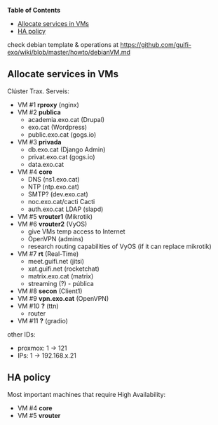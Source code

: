<!-- START doctoc generated TOC please keep comment here to allow auto update -->
<!-- DON'T EDIT THIS SECTION, INSTEAD RE-RUN doctoc TO UPDATE -->
**Table of Contents**

- [Allocate services in VMs](#allocate-services-in-vms)
- [HA policy](#ha-policy)

<!-- END doctoc generated TOC please keep comment here to allow auto update -->

check debian template & operations at https://github.com/guifi-exo/wiki/blob/master/howto/debianVM.md

## Allocate services in VMs

Clúster Trax. Serveis:
- VM #1 **rproxy** (nginx)
- VM #2 **publica**
    - academia.exo.cat (Drupal)
    - exo.cat (Wordpress)
    - public.exo.cat (gogs.io)
- VM #3 **privada**
    - db.exo.cat (Django Admin)
    - privat.exo.cat (gogs.io)
    - data.exo.cat
- VM #4 **core**
    - DNS (ns1.exo.cat)
    - NTP (ntp.exo.cat)
    - SMTP? (dev.exo.cat)
    - noc.exo.cat/cacti Cacti
    - auth.exo.cat LDAP (slapd)
- VM #5 **vrouter1** (Mikrotik)
- VM #6 **vrouter2** (VyOS)
    - give VMs temp access to Internet
    - OpenVPN (admins)
    - research routing capabilities of VyOS (if it can replace mikrotik)
- VM #7 **rt** (Real-Time)
    - meet.guifi.net (jitsi)
    - xat.guifi.net (rocketchat)
    - matrix.exo.cat (matrix)
    - streaming (?) - pública
- VM #8 **secon** (Client1)
- VM #9 **vpn.exo.cat** (OpenVPN)
- VM #10 **?** (ttn)
    - router
- VM #11 **?** (gradio)

other IDs:

- proxmox: 1 -> 121
- IPs: 1 -> 192.168.x.21

## HA policy

Most important machines that require High Availability:

- VM #4 **core**
- VM #5 **vrouter**
